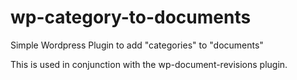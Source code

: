 # wp-category-to-documents
Simple Wordpress Plugin to add "categories" to "documents"

This is used in conjunction with the wp-document-revisions plugin.

